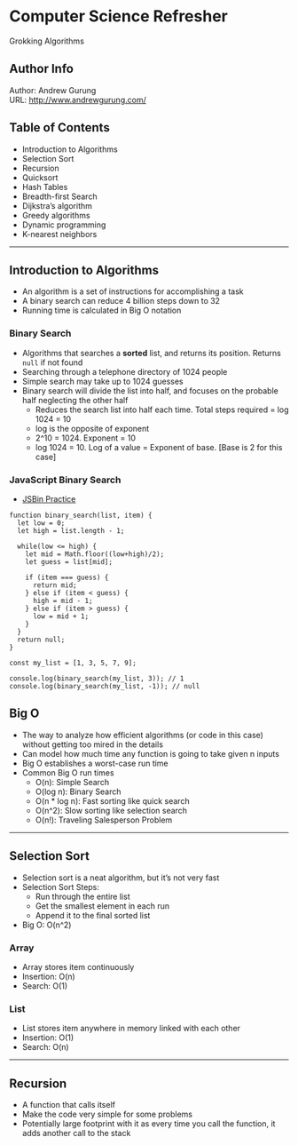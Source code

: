 # Computer Science Refresher
Grokking Algorithms

Author Info
-----------
Author: Andrew Gurung <br>
URL: http://www.andrewgurung.com/

Table of Contents
-----------------
- Introduction to Algorithms
- Selection Sort
- Recursion
- Quicksort
- Hash Tables
- Breadth-first Search
- Dijkstra’s algorithm
- Greedy algorithms
- Dynamic programming
- K-nearest neighbors

-----------------

## Introduction to Algorithms
- An algorithm is a set of instructions for accomplishing a task
- A binary search can reduce 4 billion steps down to 32
- Running time is calculated in Big O notation

### Binary Search
- Algorithms that searches a **sorted** list, and returns its position. Returns `null` if not found
- Searching through a telephone directory of 1024 people
- Simple search may take up to 1024 guesses
- Binary search will divide the list into half, and focuses on the probable half neglecting the other half
  - Reduces the search list into half each time. Total steps required = log 1024 = 10
  - log is the opposite of exponent
  - 2^10 = 1024. Exponent = 10
  - log 1024 = 10. Log of a value = Exponent of base. [Base is 2 for this case]

### JavaScript Binary Search
- [JSBin Practice](http://jsbin.com/sotiqafeva/7/edit?js,console)
```
function binary_search(list, item) {
  let low = 0;
  let high = list.length - 1;

  while(low <= high) {
    let mid = Math.floor((low+high)/2);
    let guess = list[mid];

    if (item === guess) {
      return mid;
    } else if (item < guess) {
      high = mid - 1;
    } else if (item > guess) {
      low = mid + 1;
    }
  }
  return null;
}

const my_list = [1, 3, 5, 7, 9];

console.log(binary_search(my_list, 3)); // 1
console.log(binary_search(my_list, -1)); // null
```


## Big O
- The way to analyze how efficient algorithms (or code in this case) without getting too mired in the details
- Can model how much time any function is going to take given n inputs
- Big O establishes a worst-case run time
- Common Big O run times
  - O(n): Simple Search
  - O(log n): Binary Search
  - O(n * log n): Fast sorting like quick search
  - O(n^2): Slow sorting like selection search
  - O(n!): Traveling Salesperson Problem

-----------------

## Selection Sort
- Selection sort is a neat algorithm, but it’s not very fast
- Selection Sort Steps:
  - Run through the entire list
  - Get the smallest element in each run
  - Append it to the final sorted list
- Big O: O(n^2)

### Array
- Array stores item continuously
- Insertion: O(n)
- Search: O(1)

### List
- List stores item anywhere in memory linked with each other
- Insertion: O(1)
- Search: O(n)
-----------------


## Recursion
- A function that calls itself
- Make the code very simple for some problems
- Potentially large footprint with it as every time you call the function, it adds another call to the stack
